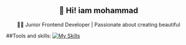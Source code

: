   <h2 align="center" font-size="60px">
   👋 Hi! iam mohammad
    
</h2>

<div align="center">
  👨‍💻 Junior Frontend Developer | Passionate about creating beautiful
</div>


##Tools and skills:
[![My Skills](https://skillicons.dev/icons?i=js,html,css,figma,git,github,react,supabase,vite,nextjs,sass,bootstrap,vscode,npm)](https://skillicons.dev)
